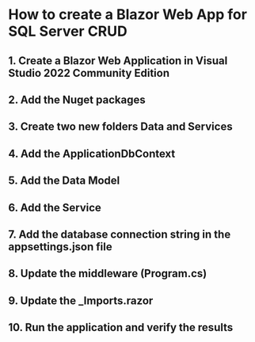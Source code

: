 # How to create a Blazor Web App for SQL Server CRUD

## 1. Create a Blazor Web Application in Visual Studio 2022 Community Edition

## 2. Add the Nuget packages

## 3. Create two new folders Data and Services

## 4. Add the ApplicationDbContext


## 5. Add the Data Model 

## 6. Add the Service

## 7. Add the database connection string in the appsettings.json file

## 8. Update the middleware (Program.cs)

## 9. Update the _Imports.razor 

## 10. Run the application and verify the results


